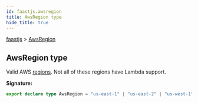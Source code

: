 ```yaml
---
id: faastjs.awsregion
title: AwsRegion type
hide_title: true
---
```

[faastjs](./faastjs.md) &gt; [AwsRegion](./faastjs.awsregion.md)

## AwsRegion type

Valid AWS [regions](https://docs.aws.amazon.com/AWSEC2/latest/UserGuide/using-regions-availability-zones.html)<!-- -->. Not all of these regions have Lambda support.

<b>Signature:</b>

```typescript
export declare type AwsRegion = "us-east-1" | "us-east-2" | "us-west-1" | "us-west-2" | "ca-central-1" | "eu-central-1" | "eu-west-1" | "eu-west-2" | "eu-west-3" | "ap-northeast-1" | "ap-northeast-2" | "ap-northeast-3" | "ap-southeast-1" | "ap-southeast-2" | "ap-south-1" | "sa-east-1";
```